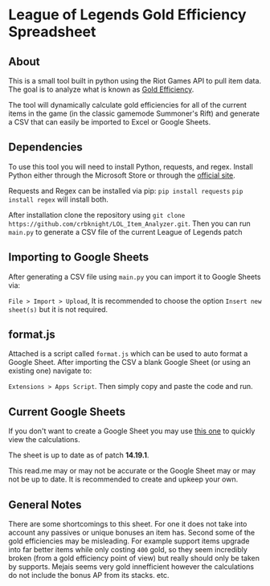 # League of Legends Gold Efficiency Spreadsheet

## About

This is a small tool built in python using the Riot Games API to pull item data. The goal is to analyze what is known as [Gold Efficiency](https://leagueoflegends.fandom.com/wiki/Gold_efficiency_(League_of_Legends)).

The tool will dynamically calculate gold efficiencies for all of the current items in the game (in the classic gamemode Summoner's Rift) and generate a CSV that can easily be imported to Excel or Google Sheets.

## Dependencies

To use this tool you will need to install Python, requests, and regex. Install Python either through the Microsoft Store or through the [official site](https://www.python.org/downloads/). 

Requests and Regex can be installed via pip:
`pip install requests`
`pip install regex`
will install both.

After installation clone the repository using `git clone https://github.com/crbknight/LOL_Item_Analyzer.git`. Then you can run `main.py` to generate a CSV file of the current League of Legends patch
## Importing to Google Sheets
After generating a CSV file using `main.py` you can import it to Google Sheets via:

`File > Import > Upload`, It is recommended to choose the option `Insert new sheet(s)` but it is not required.

## format.js
Attached is a script called `format.js` which can be used to auto format a Google Sheet. After importing the CSV a blank Google Sheet (or using an existing one) navigate to:

`Extensions > Apps Script`. Then simply copy and paste the code and run.

## Current Google Sheets
If you don't want to create a Google Sheet you may use [this one](https://docs.google.com/spreadsheets/d/17HQ759AxdWPLuvLUE7s0Bj-dD7z98aVPNpgDF0aFgRo/edit?usp=sharing) to quickly view the calculations.

The sheet is up to date as of patch **14.19.1**. 

This read.me may or may not be accurate or the Google Sheet may or may not be up to date. It is recommended to create and upkeep your own.

## General Notes
There are some shortcomings to this sheet. For one it does not take into account any passives or unique bonuses an item has. Second some of the gold efficiencies may be misleading. For example support items upgrade into far better items while only costing `400` gold, so they seem incredibly broken (from a gold efficiency point of view) but really should only be taken by supports. Mejais seems very gold innefficient however the calculations do not include the bonus AP from its stacks. etc.
